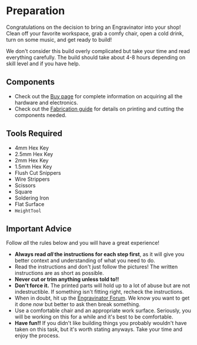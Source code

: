 # Preparation

Congratulations on the decision to bring an Engravinator into your shop! Clean off your favorite workspace, grab a comfy chair, open a cold drink, turn on some music, and get ready to build!

We don't consider this build overly complicated but take your time and read everything carefully. The build should take about 4-8 hours depending on skill level and if you have help.

## Components

-   Check out the [Buy page](/mk1/buy/) for complete information on acquiring all the hardware and electronics.
-   Check out the [Fabrication guide](/mk1/build) for details on printing and cutting the components needed.

## Tools Required

-   4mm Hex Key
-   2.5mm Hex Key
-   2mm Hex Key
-   1.5mm Hex Key
-   Flush Cut Snippers
-   Wire Strippers
-   Scissors
-   Square
-   Soldering Iron
-   Flat Surface
-   `HeightTool`

## Important Advice

Follow *all* the rules below and you will have a great experience!

-   **Always read _all_ the instructions for each step first**, as it will give you better context and understanding of what you need to do.
-   Read the instructions and don't just follow the pictures! The written instructions are as short as possible.
-   **Never cut or trim anything unless told to!!**
-   **Don't force it.** The printed parts will hold up to a lot of abuse but are not indestructible. If something isn't fitting right, recheck the instructions.
-   When in doubt, hit up the [Engravinator Forum](https://forum.maniacallabs.com/c/engravinator). We know you want to get it done *now* but better to ask then break something.
-   Use a comfortable chair and an appropriate work surface. Seriously, you will be working on this for a while and it's best to be comfortable.
-   **Have fun!!** If you didn't like building things you probably wouldn't have taken on this task, but it's worth stating anyways. Take your time and enjoy the process.
